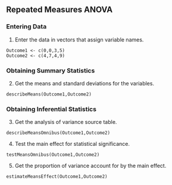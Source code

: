 
## Repeated Measures ANOVA

### Entering Data

1. Enter the data in vectors that assign variable names.

```{r}
Outcome1 <- c(0,0,3,5)
Outcome2 <- c(4,7,4,9)
```

### Obtaining Summary Statistics

2. Get the means and standard deviations for the variables.

```{r}
describeMeans(Outcome1,Outcome2)
```

### Obtaining Inferential Statistics

3. Get the analysis of variance source table.

```{r}
describeMeansOmnibus(Outcome1,Outcome2)
```

4. Test the main effect for statistical significance.

```{r}
testMeansOmnibus(Outcome1,Outcome2)
```

5. Get the proportion of variance account for by the main effect.

```{r}
estimateMeansEffect(Outcome1,Outcome2)
```
